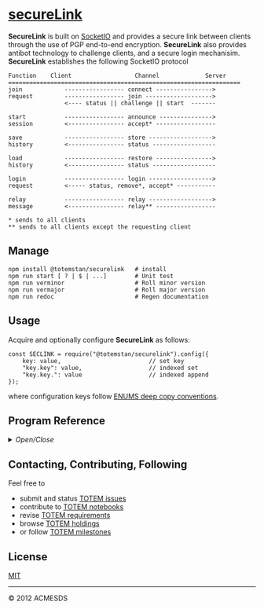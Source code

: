 # [secureLink](https://github.com/totem-man/securelink)

**SecureLink** is built on [SocketIO](https://github.com/totem-man/socketio) and provides a secure link between clients 
through the use of PGP end-to-end encryption.  **SecureLink** also provides antibot technology to challenge clients, 
and a secure login mechanisim.  **SecureLink** establishes the following SocketIO protocol

	Function	Client					Channel 			Server
	==================================================================
	join			----------------- connect ---------------->
	request			----------------- join ------------------->
					<---- status || challenge || start	-------
	
	start			----------------- announce --------------->
	session			<---------------- accept* -----------------
	
	save			----------------- store ------------------>
	history			<---------------- status ------------------
	
	load			----------------- restore ---------------->
	history			<---------------- status ------------------
	
	login			----------------- login ------------------>
	request			<----- status, remove*, accept* -----------
					
	relay			----------------- relay ------------------>
	message			<---------------- relay** -----------------
	
	* sends to all clients
	** sends to all clients except the requesting client
	
## Manage

	npm install @totemstan/securelink	# install
	npm run start [ ? | $ | ...]		# Unit test
	npm run verminor					# Roll minor version
	npm run vermajor					# Roll major version
	npm run redoc						# Regen documentation

## Usage

Acquire and optionally configure **SecureLink** as follows:

	const SECLINK = require("@totemstan/securelink").config({
		key: value, 						// set key
		"key.key": value, 					// indexed set
		"key.key.": value					// indexed append
	});
	
where configuration keys follow [ENUMS deep copy conventions](https://github.com/totem-man/enums).

## Program Reference
<details>
<summary>
<i>Open/Close</i>
</summary>
## Modules

<dl>
<dt><a href="#module_SECLINK">SECLINK</a></dt>
<dd><p>Provides a private (end-to-end encrypted) message link between trusted clients and secure logins. </p>
<p>This module documented in accordance with <a href="https://jsdoc.app/">jsdoc</a>.</p>
<h2 id="env-dependencies">Env Dependencies</h2>
<pre><code>LINK_PASS = passphrase to encrypt user passwords [&quot;securePass&quot;]
LINK_HOST = name of secure link host [&quot;secureHost&quot;]
</code></pre>
</dd>
<dt><a href="#module_SECLINK-CLIENT">SECLINK-CLIENT</a></dt>
<dd><p>Provides UIs for operating private (end-to-end encrypted) messaging link 
between trusted clients.  </p>
<p>This module documented in accordance with <a href="https://jsdoc.app/">jsdoc</a>.</p>
<p>The UIs herein are created in the /site.jade and support:</p>
<pre><code>+ client login/out/reset operations
+ SecureLink and dbSync sockets (Kill, Sockets, Join)
+ data encryption (GenKeys, Encrypt, Decrypt, Encode, Decode)
</code></pre>
</dd>
</dl>

<a name="module_SECLINK"></a>

## SECLINK
Provides a private (end-to-end encrypted) message link between trusted clients and secure logins. 

This module documented in accordance with [jsdoc](https://jsdoc.app/).

## Env Dependencies
									  
	LINK_PASS = passphrase to encrypt user passwords ["securePass"]
	LINK_HOST = name of secure link host ["secureHost"]

**Requires**: <code>module:[enums](https://www.npmjs.com/package/@totemstan/enums)</code>, <code>module:[socketio](https://www.npmjs.com/package/@totemstan/socketio)</code>, <code>module:[socket.io](https://www.npmjs.com/package/socket.io)</code>, <code>module:[crypto](https://nodejs.org/docs/latest/api/)</code>  
**Author**: [ACMESDS](https://totemstan.github.io)  
**Example**  
```js
On the server:

	const
		SECLINK = require("securelink");

	SECLINK.config({
		server: server,
		sqlThread: sqlThread,
		guest: {....}
	});
								
	const
		{ sio } = SECLINK;
	
	sio.emit( "update", { // send update request
	});	
						

On the client:
	
	// <script src="securelink-client.js"></script>
	
	Sockets({	// establish sockets
		update: req => {	// intercept update request
			console.log("update", req);
		}, 

		// other sockets as needed ...
	});
```

* [SECLINK](#module_SECLINK)
    * [.host](#module_SECLINK.host)
    * [.isTrusted()](#module_SECLINK.isTrusted)
    * [.Login(login, cb)](#module_SECLINK.Login)
    * [.testClient(client, guess, res)](#module_SECLINK.testClient)
    * [.config()](#module_SECLINK.config)

<a name="module_SECLINK.host"></a>

### SECLINK.host
Domain name of host for attributing domain-owned accounts.

**Kind**: static property of [<code>SECLINK</code>](#module_SECLINK)  
<a name="module_SECLINK.isTrusted"></a>

### SECLINK.isTrusted()
Test if an account is "trusted" to use the secure com channel.

**Kind**: static method of [<code>SECLINK</code>](#module_SECLINK)  
<a name="module_SECLINK.Login"></a>

### SECLINK.Login(login, cb)
Start a secure link and return the user profile corresponding for the supplied 
	account/password login.  The provided callback LOGIN(err,profile) where LOGIN =  
	resetPassword || newAccount || newSession || guestSession determines the login session
	type being requested.

**Kind**: static method of [<code>SECLINK</code>](#module_SECLINK)  
**Cfg**: <code>Function</code>  

| Param | Type | Description |
| --- | --- | --- |
| login | <code>String</code> | account/password credentials |
| cb | <code>function</code> | callback (err,profile) to process the session |

<a name="module_SECLINK.testClient"></a>

### SECLINK.testClient(client, guess, res)
Test response of client during a session challenge.

**Kind**: static method of [<code>SECLINK</code>](#module_SECLINK)  

| Param | Type | Description |
| --- | --- | --- |
| client | <code>String</code> | name of client being challenged |
| guess | <code>String</code> | guess provided by client |
| res | <code>function</code> | response callback( "pass" || "fail" || "retry" ) |

<a name="module_SECLINK.config"></a>

### SECLINK.config()
Establish socketio channels for the SecureIntercom link (at store,restore,login,relay,status,
	sync,join,exit,content) and the insecure dbSync link (at select,update,insert,delete).

**Kind**: static method of [<code>SECLINK</code>](#module_SECLINK)  
<a name="module_SECLINK-CLIENT"></a>

## SECLINK-CLIENT
Provides UIs for operating private (end-to-end encrypted) messaging link 
between trusted clients.  

This module documented in accordance with [jsdoc](https://jsdoc.app/).

The UIs herein are created in the /site.jade and support:

	+ client login/out/reset operations
	+ SecureLink and dbSync sockets (Kill, Sockets, Join)
	+ data encryption (GenKeys, Encrypt, Decrypt, Encode, Decode)

**Requires**: <code>module:socketio</code>, <code>module:openpgp</code>, <code>module:uibase</code>  
**Author**: [ACMESDS](https://totemstan.github.io)  
</details>

## Contacting, Contributing, Following

Feel free to 
* submit and status [TOTEM issues](http://totem.hopto.org/issues.view) 
* contribute to [TOTEM notebooks](http://totem.hopto.org/shares/notebooks/) 
* revise [TOTEM requirements](http://totem.hopto.org/reqts.view) 
* browse [TOTEM holdings](http://totem.hopto.org/) 
* or follow [TOTEM milestones](http://totem.hopto.org/milestones.view) 

## License

[MIT](LICENSE)

* * *

&copy; 2012 ACMESDS
